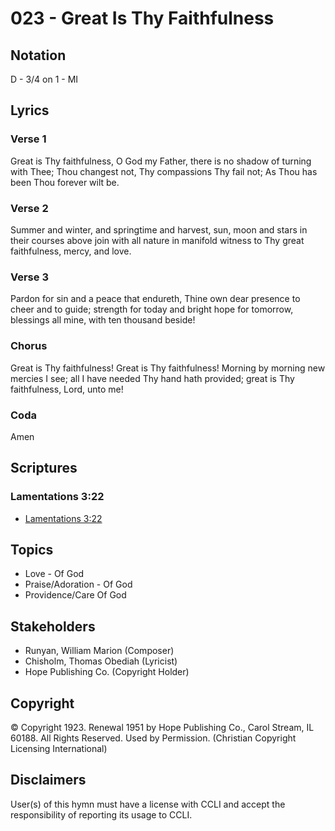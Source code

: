 # 023 - Great Is Thy Faithfulness

## Notation

D - 3/4 on 1 - MI

## Lyrics

### Verse 1

Great is Thy faithfulness, O God my Father, there is no shadow of turning with Thee; Thou changest not, Thy compassions Thy fail not; As Thou has been Thou forever wilt be. 

### Verse 2

Summer and winter, and springtime and harvest, sun, moon and stars in their courses above join with all nature in manifold witness to Thy great faithfulness, mercy, and love. 

### Verse 3

Pardon for sin and a peace that endureth, Thine own dear presence to cheer and to guide; strength for today and bright hope for tomorrow, blessings all mine, with ten thousand beside!  

### Chorus

Great is Thy faithfulness! Great is Thy faithfulness! Morning by morning new mercies I see; all I have needed Thy hand hath provided; great is Thy faithfulness, Lord, unto me!

### Coda

Amen


## Scriptures

### Lamentations 3:22

- [Lamentations 3:22](https://www.biblegateway.com/passage/?search=Lamentations%203%3A22)


## Topics

- Love - Of God
- Praise/Adoration - Of God
- Providence/Care Of God

## Stakeholders

- Runyan, William Marion (Composer)
- Chisholm, Thomas Obediah (Lyricist)
- Hope Publishing Co. (Copyright Holder)

## Copyright

© Copyright 1923. Renewal 1951 by Hope Publishing Co., Carol Stream, IL 60188. All Rights Reserved. Used by Permission.
(Christian Copyright Licensing International)

## Disclaimers

User(s) of this hymn must have a license with CCLI and accept the responsibility of reporting its usage to CCLI.

